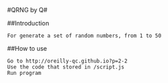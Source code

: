 #QRNG by Q#

##Introduction
```
For generate a set of random numbers, from 1 to 50
```

##How to use
```
Go to http://oreilly-qc.github.io?p=2-2
Use the code that stored in /script.js
Run program
```
